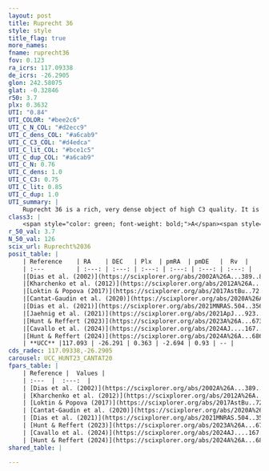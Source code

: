 ```yaml
---
layout: post
title: Ruprecht 36
style: style
title_flag: true
more_names: 
fname: ruprecht36
fov: 0.123
ra_icrs: 117.09338
de_icrs: -26.2905
glon: 242.58075
glat: -0.32846
r50: 3.7
plx: 0.3632
UTI: "0.84"
UTI_COLOR: "#bee2c6"
UTI_C_N_COL: "#d2ecc9"
UTI_C_dens_COL: "#a6cab9"
UTI_C_C3_COL: "#d4edca"
UTI_C_lit_COL: "#bce1c5"
UTI_C_dup_COL: "#a6cab9"
UTI_C_N: 0.76
UTI_C_dens: 1.0
UTI_C_C3: 0.75
UTI_C_lit: 0.85
UTI_C_dup: 1.0
UTI_summary: |
    Ruprecht 36 is a rich, very dense object of high C3 quality. It is well-studied in the literature.
class3: |
    <span style="color: green; font-weight: bold;">A</span><span style="color: #FFC300; font-weight: bold;">B</span>
r_50_val: 3.7
N_50_val: 126
scix_url: Ruprecht%2036
posit_table: |
    | Reference    | RA    | DEC   | Plx  | pmRA  | pmDE   |  Rv  |
    | :---         | :---: | :---: | :---: | :---: | :---: | :---: |
    |[Dias et al. (2002)](https://scixplorer.org/abs/2002A%26A...389..871D) | 117.096 | -26.3 | -- | -3.67 | 2.29 | -- |
    |[Kharchenko et al. (2012)](https://scixplorer.org/abs/2012A%26A...543A.156K) | 117.097 | -26.29 | -- | -5.15 | 3.04 | -- |
    |[Loktin & Popova (2017)](https://scixplorer.org/abs/2017AstBu..72..257L) | 117.09 | -26.299 | -- | -4.843 | 1.422 | -- |
    |[Cantat-Gaudin et al. (2020)](https://scixplorer.org/abs/2020A%26A...640A...1C) | 117.096 | -26.287 | 0.34 | -2.768 | 0.903 | -- |
    |[Dias et al. (2021)](https://scixplorer.org/abs/2021MNRAS.504..356D) | 117.095 | -26.281 | 0.348 | -2.779 | 0.9 | -- |
    |[Jaehnig et al. (2021)](https://scixplorer.org/abs/2021ApJ...923..129J) | 117.099 | -26.29 | 0.372 | -2.725 | 0.902 | -- |
    |[Hunt & Reffert (2023)](https://scixplorer.org/abs/2023A%26A...673A.114H) | 117.09 | -26.29 | 0.354 | -2.691 | 0.931 | 68.601 |
    |[Cavallo et al. (2024)](https://scixplorer.org/abs/2024AJ....167...12C) | 117.096 | -26.278 | 0.361 | -- | -- | -- |
    |[Hunt & Reffert (2024)](https://scixplorer.org/abs/2024A%26A...686A..42H) | 117.09 | -26.29 | 0.354 | -2.691 | 0.931 | 68.601 |
    | **UCC** |117.093 | -26.291 | 0.363 | -2.694 | 0.93 | -- | 
cds_radec: 117.09338,-26.2905
carousel: UCC_HUNT23_CANTAT20
fpars_table: |
    | Reference |  Values |
    | :---  |  :---:  |
    | [Dias et al. (2002)](https://scixplorer.org/abs/2002A%26A...389..871D) | `E(B-V)=0.166, Dist=1681.0, Age=7.606` |
    | [Kharchenko et al. (2012)](https://scixplorer.org/abs/2012A%26A...543A.156K) | `e_bv=0.15, distance=1821, log_age=8.28` |
    | [Loktin & Popova (2017)](https://scixplorer.org/abs/2017AstBu..72..257L) | `E(B-V)=0.166, Dmod=11.161, logt=7.643` |
    | [Cantat-Gaudin et al. (2020)](https://scixplorer.org/abs/2020A%26A...640A...1C) | `AVNN=0.63, DMNN=12.16, AgeNN=7.75` |
    | [Dias et al. (2021)](https://scixplorer.org/abs/2021MNRAS.504..356D) | `Av=0.859, Dist=2485, logage=8.015, [Fe/H]=-0.13` |
    | [Hunt & Reffert (2023)](https://scixplorer.org/abs/2023A%26A...673A.114H) | `AV50=0.321, diffAV50=0.984, MOD50=11.946, logAge50=8.284` |
    | [Cavallo et al. (2024)](https://scixplorer.org/abs/2024AJ....167...12C) | `AV50=0.74, dMod50=11.69, logAge50=8.44, [Fe/H]50=-0.37` |
    | [Hunt & Reffert (2024)](https://scixplorer.org/abs/2024A%26A...686A..42H) | `MassJ=293.547` |
shared_table: |
    
---
```


